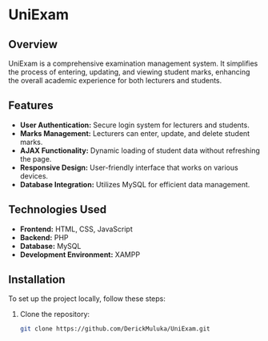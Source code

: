 # UniExam

## Overview

UniExam is a comprehensive examination management system. It simplifies the process of entering, updating, and viewing student marks, enhancing the overall academic experience for both lecturers and students.

## Features

- **User Authentication:** Secure login system for lecturers and students.
- **Marks Management:** Lecturers can enter, update, and delete student marks.
- **AJAX Functionality:** Dynamic loading of student data without refreshing the page.
- **Responsive Design:** User-friendly interface that works on various devices.
- **Database Integration:** Utilizes MySQL for efficient data management.

## Technologies Used

- **Frontend:** HTML, CSS, JavaScript
- **Backend:** PHP
- **Database:** MySQL
- **Development Environment:** XAMPP

## Installation

To set up the project locally, follow these steps:

1. Clone the repository:
   ```bash
   git clone https://github.com/DerickMuluka/UniExam.git
